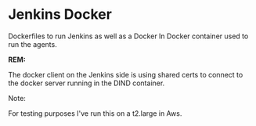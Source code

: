 # Jenkins Docker

Dockerfiles to run Jenkins as well as a Docker In Docker container used to run the agents.

**REM:**

The docker client on the Jenkins side is using shared certs to connect to the docker server running in the DIND container.

Note: 

For testing purposes I've run this on a t2.large in Aws.
